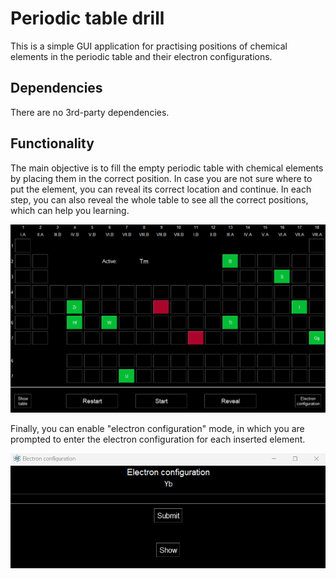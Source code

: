 # Periodic table drill
This is a simple GUI application for practising positions of chemical elements in the periodic table and their electron configurations.

## Dependencies
There are no 3rd-party dependencies.

## Functionality
The main objective is to fill the empty periodic table with chemical elements by placing them in the correct position. In case you are not sure where to put the element, you can reveal its correct location and continue. In each step, you can also reveal the whole table to see all the correct positions, which can help you learning.

![table](./example.png)

Finally, you can enable "electron configuration" mode, in which you are prompted to enter the electron configuration for each inserted element.

![electron](./example2.png)